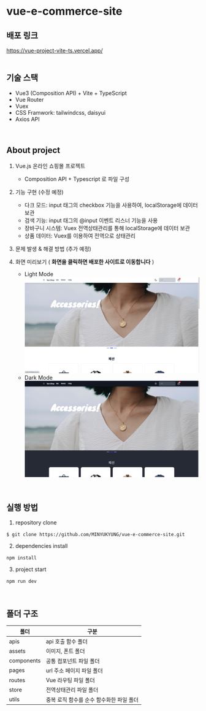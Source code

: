 # vue-e-commerce-site

## 배포 링크
https://vue-project-vite-ts.vercel.app/
<br/>
<br/>

## 기술 스택
- Vue3 (Composition API) + Vite + TypeScript
- Vue Router
- Vuex
- CSS Framwork: tailwindcss, daisyui
- Axios API
<br/>

## About project
1. Vue.js 온라인 쇼핑몰 프로젝트
    - Composition API + Typescript 로 파일 구성
    
2. 기능 구현 (수정 예정)
    - 다크 모드: input 태그의 checkbox 기능을 사용하여, localStorage에 데이터 보관
    - 검색 기능: input 태그의 @input 이벤트 리스너 기능을 사용
    - 장바구니 시스템: Vuex 전역상태관리를 통해 localStorage에 데이터 보관
    - 상품 데이터: Vuex를 이용하여 전역으로 상태관리

3. 문제 발생 & 해결 방법 (추가 예정)

4. 화면 미리보기 ( **화면을 클릭하면 배포한 사이트로 이동합니다** )
    - Light Mode
    [![light](./src/assets/images/light%20ver.png)](https://vue-project-vite-ts.vercel.app/)
    - Dark Mode
    [![dark](./src/assets/images/dark%20ver.png)](https://vue-project-vite-ts.vercel.app/)
<br/>

## 실행 방법
1. repository clone
```
$ git clone https://github.com/MINYUKYUNG/vue-e-commerce-site.git
```
2. dependencies install
```
npm install
```
3. project start
```
npm run dev
```
<br/>

## 폴더 구조
| 폴더 | 구분 |
| -- | -- |
| apis | api 호출 함수 폴더 |
| assets | 이미지, 폰트 폴더 |
| components | 공통 컴포넌트 파일 폴더 |
| pages | url 주소 페이지 파일 폴더 |
| routes | Vue 라우팅 파일 폴더 |
| store | 전역상태관리 파일 폴더 |
| utils | 중복 로직 함수를 순수 함수화한 파일 폴더 |


